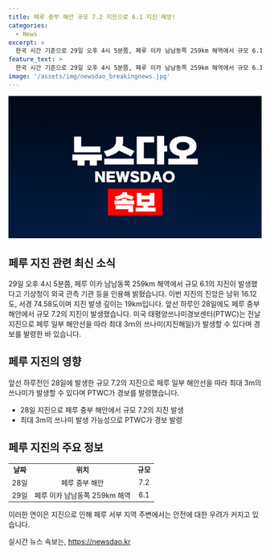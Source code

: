 ```yaml
---
title: 페루 중부 해안 규모 7.2 지진으로 6.1 지진 재앙!
categories:
  - News
excerpt: >
  한국 시간 기준으로 29일 오후 4시 5분쯤, 페루 이카 남남동쪽 259km 해역에서 규모 6.1의 지진이 발생했다. 진앙은 남위 16.12도, 서경 74.58도, 깊이는 19km였다. 하루 전에는 페루 중부 해안에서 규모 7.2의 지진이 발생했는데, 쓰나미 경보가 발령되면서 대비 조치에 주목이 쏠리고 있다.
feature_text: >
  한국 시간 기준으로 29일 오후 4시 5분쯤, 페루 이카 남남동쪽 259km 해역에서 규모 6.1의 지진이 발생했다. 진앙은 남위 16.12도, 서경 74.58도, 깊이는 19km였다. 하루 전에는 페루 중부 해안에서 규모 7.2의 지진이 발생했는데, 쓰나미 경보가 발령되면서 대비 조치에 주목이 쏠리고 있다.
image: '/assets/img/newsdao_breakingnews.jpg'
---
```


<p><img src="/assets/img/newsdao_breakingnews.jpg" alt="pcversion 속보" /></p>

<h2 data-ke-size="size26">페루 지진 관련 최신 소식</h2>

<p data-ke-size="size16">29일 오후 4시 5분쯤, 페루 이카 남남동쪽 259km 해역에서 규모 6.1의 지진이 발생했다고 기상청이 외국 관측 기관 등을 인용해 밝혔습니다. 이번 지진의 진앙은 남위 16.12도, 서경 74.58도이며 지진 발생 깊이는 19km입니다. 앞선 하루인 28일에도 페루 중부 해안에서 규모 7.2의 지진이 발생했습니다. 미국 태평양쓰나미경보센터(PTWC)는 전날 지진으로 페루 일부 해안선을 따라 최대 3ｍ의 쓰나미(지진해일)가 발생할 수 있다며 경보를 발령한 바 있습니다.</p>

<h2 data-ke-size="size26">페루 지진의 영향</h2>

<p data-ke-size="size16">앞선 하루전인 28일에 발생한 규모 7.2의 지진으로 페루 일부 해안선을 따라 최대 3m의 쓰나미가 발생할 수 있다며 PTWC가 경보를 발령했습니다.</p> 

<ul>
    <li>28일 지진으로 페루 중부 해안에서 규모 7.2의 지진 발생</li>
    <li>최대 3m의 쓰나미 발생 가능성으로 PTWC가 경보 발령</li>
</ul>

<h2 data-ke-size="size26">페루 지진의 주요 정보</h2>

<table>
    <tr>
        <td style="text-align: center; height: 17px;"><b>날짜</b></td>
        <td style="text-align: center; height: 17px;"><b>위치</b></td>
        <td style="text-align: center; height: 17px;"><b>규모</b></td>
    </tr>
    <tr>
        <td style="text-align: center; height: 17px;">28일</td>
        <td style="text-align: center; height: 17px;">페루 중부 해안</td>
        <td style="text-align: center; height: 17px;">7.2</td>
    </tr>
    <tr>
        <td style="text-align: center; height: 17px;">29일</td>
        <td style="text-align: center; height: 17px;">페루 이카 남남동쪽 259km 해역</td>
        <td style="text-align: center; height: 17px;">6.1</td>
    </tr>
</table>

<p data-ke-size="size16">이러한 연이은 지진으로 인해 페루 서부 지역 주변에서는 안전에 대한 우려가 커지고 있습니다.</p>
실시간 뉴스 속보는, <a href="https://newsdao.kr" rel="dofollow">https://newsdao.kr</a>


